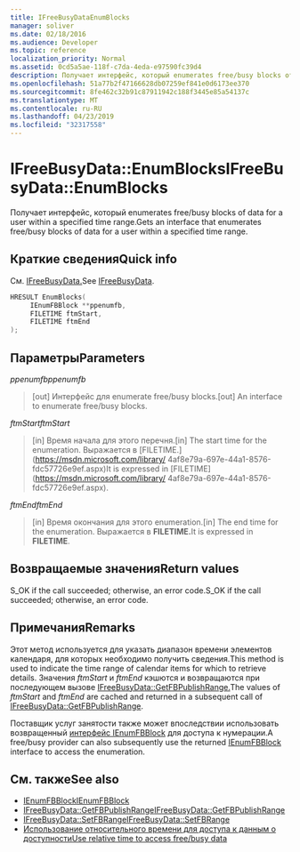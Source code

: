 ```yaml
---
title: IFreeBusyDataEnumBlocks
manager: soliver
ms.date: 02/18/2016
ms.audience: Developer
ms.topic: reference
localization_priority: Normal
ms.assetid: 0cd5a5ae-118f-c7da-4eda-e97590fc39d4
description: Получает интерфейс, который enumerates free/busy blocks of data for a user within a specified time range.
ms.openlocfilehash: 51a77b2f47166628db07259ef841e0d6173ee370
ms.sourcegitcommit: 8fe462c32b91c87911942c188f3445e85a54137c
ms.translationtype: MT
ms.contentlocale: ru-RU
ms.lasthandoff: 04/23/2019
ms.locfileid: "32317558"
---
```

# <a name="ifreebusydataenumblocks"></a><span data-ttu-id="9611f-103">IFreeBusyData::EnumBlocks</span><span class="sxs-lookup"><span data-stu-id="9611f-103">IFreeBusyData::EnumBlocks</span></span>

<span data-ttu-id="9611f-104">Получает интерфейс, который enumerates free/busy blocks of data for a user within a specified time range.</span><span class="sxs-lookup"><span data-stu-id="9611f-104">Gets an interface that enumerates free/busy blocks of data for a user within a specified time range.</span></span>
  
## <a name="quick-info"></a><span data-ttu-id="9611f-105">Краткие сведения</span><span class="sxs-lookup"><span data-stu-id="9611f-105">Quick info</span></span>

<span data-ttu-id="9611f-106">См. [IFreeBusyData.](ifreebusydata.md)</span><span class="sxs-lookup"><span data-stu-id="9611f-106">See [IFreeBusyData](ifreebusydata.md).</span></span>
  
```cpp
HRESULT EnumBlocks( 
     IEnumFBBlock **ppenumfb,  
     FILETIME ftmStart, 
     FILETIME ftmEnd 
);

```

## <a name="parameters"></a><span data-ttu-id="9611f-107">Параметры</span><span class="sxs-lookup"><span data-stu-id="9611f-107">Parameters</span></span>

<span data-ttu-id="9611f-108">_ppenumfb_</span><span class="sxs-lookup"><span data-stu-id="9611f-108">_ppenumfb_</span></span>
  
> <span data-ttu-id="9611f-109">[out] Интерфейс для enumerate free/busy blocks.</span><span class="sxs-lookup"><span data-stu-id="9611f-109">[out] An interface to enumerate free/busy blocks.</span></span>
    
<span data-ttu-id="9611f-110">_ftmStart_</span><span class="sxs-lookup"><span data-stu-id="9611f-110">_ftmStart_</span></span>
  
> <span data-ttu-id="9611f-111">[in] Время начала для этого перечня.</span><span class="sxs-lookup"><span data-stu-id="9611f-111">[in] The start time for the enumeration.</span></span> <span data-ttu-id="9611f-112">Выражается в [FILETIME.](https://msdn.microsoft.com/library/ 4af8e79a-697e-44a1-8576-fdc57726e9ef.aspx)</span><span class="sxs-lookup"><span data-stu-id="9611f-112">It is expressed in [FILETIME](https://msdn.microsoft.com/library/ 4af8e79a-697e-44a1-8576-fdc57726e9ef.aspx).</span></span>
    
<span data-ttu-id="9611f-113">_ftmEnd_</span><span class="sxs-lookup"><span data-stu-id="9611f-113">_ftmEnd_</span></span>
  
> <span data-ttu-id="9611f-114">[in] Время окончания для этого enumeration.</span><span class="sxs-lookup"><span data-stu-id="9611f-114">[in] The end time for the enumeration.</span></span> <span data-ttu-id="9611f-115">Выражается в **FILETIME.**</span><span class="sxs-lookup"><span data-stu-id="9611f-115">It is expressed in **FILETIME**.</span></span> 
    
## <a name="return-values"></a><span data-ttu-id="9611f-116">Возвращаемые значения</span><span class="sxs-lookup"><span data-stu-id="9611f-116">Return values</span></span>

<span data-ttu-id="9611f-117">S_OK if the call succeeded; otherwise, an error code.</span><span class="sxs-lookup"><span data-stu-id="9611f-117">S_OK if the call succeeded; otherwise, an error code.</span></span>
  
## <a name="remarks"></a><span data-ttu-id="9611f-118">Примечания</span><span class="sxs-lookup"><span data-stu-id="9611f-118">Remarks</span></span>

<span data-ttu-id="9611f-119">Этот метод используется для указать диапазон времени элементов календаря, для которых необходимо получить сведения.</span><span class="sxs-lookup"><span data-stu-id="9611f-119">This method is used to indicate the time range of calendar items for which to retrieve details.</span></span> <span data-ttu-id="9611f-120">Значения *ftmStart* и *ftmEnd* кэшются и возвращаются при последующем вызове [IFreeBusyData::GetFBPublishRange.](ifreebusydata-getfbpublishrange.md)</span><span class="sxs-lookup"><span data-stu-id="9611f-120">The values of  *ftmStart* and *ftmEnd* are cached and returned in a subsequent call of [IFreeBusyData::GetFBPublishRange](ifreebusydata-getfbpublishrange.md).</span></span>
  
<span data-ttu-id="9611f-121">Поставщик услуг занятости также может впоследствии использовать возвращенный [интерфейс IEnumFBBlock](ienumfbblock.md) для доступа к нумерации.</span><span class="sxs-lookup"><span data-stu-id="9611f-121">A free/busy provider can also subsequently use the returned [IEnumFBBlock](ienumfbblock.md) interface to access the enumeration.</span></span> 
  
## <a name="see-also"></a><span data-ttu-id="9611f-122">См. также</span><span class="sxs-lookup"><span data-stu-id="9611f-122">See also</span></span>

- [<span data-ttu-id="9611f-123">IEnumFBBlock</span><span class="sxs-lookup"><span data-stu-id="9611f-123">IEnumFBBlock</span></span>](ienumfbblock.md)
- [<span data-ttu-id="9611f-124">IFreeBusyData::GetFBPublishRange</span><span class="sxs-lookup"><span data-stu-id="9611f-124">IFreeBusyData::GetFBPublishRange</span></span>](ifreebusydata-getfbpublishrange.md)
- [<span data-ttu-id="9611f-125">IFreeBusyData::SetFBRange</span><span class="sxs-lookup"><span data-stu-id="9611f-125">IFreeBusyData::SetFBRange</span></span>](ifreebusydata-setfbrange.md)
- [<span data-ttu-id="9611f-126">Использование относительного времени для доступа к данным о доступности</span><span class="sxs-lookup"><span data-stu-id="9611f-126">Use relative time to access free/busy data</span></span>](how-to-use-relative-time-to-access-free-busy-data.md)

